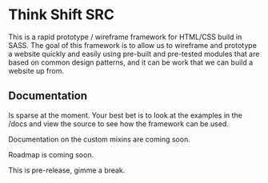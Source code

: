 # Think Shift SRC

This is a rapid prototype / wireframe framework for HTML/CSS build in SASS. The goal of this framework is to allow us to wireframe and prototype a website quickly and easily using pre-built and pre-tested modules that are based on common design patterns, and it can be work that we can build a website up from.

## Documentation

Is sparse at the moment. Your best bet is to look at the examples in the /docs and view the source to see how the framework can be used.

Documentation on the custom mixins are coming soon.

Roadmap is coming soon.

This is pre-release, gimme a break.